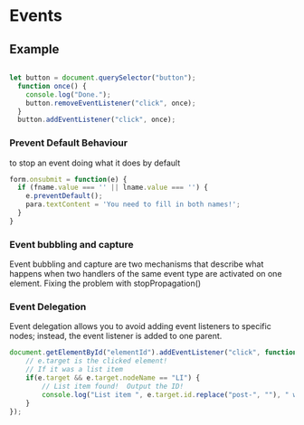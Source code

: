 # Events

## Example

```js

let button = document.querySelector("button");
  function once() {
    console.log("Done.");
    button.removeEventListener("click", once);
  }
  button.addEventListener("click", once);

```

### Prevent Default Behaviour

to stop an event doing what it does by default

```js
form.onsubmit = function(e) {
  if (fname.value === '' || lname.value === '') {
    e.preventDefault();
    para.textContent = 'You need to fill in both names!';
  }
}

```

### Event bubbling and capture

Event bubbling and capture are two mechanisms that describe what happens when two
handlers of the same event type are activated on one element. Fixing the problem with stopPropagation()

### Event Delegation

Event delegation allows you to avoid adding event listeners to specific nodes;  instead, the event listener is added to one parent.

```js
document.getElementById("elementId").addEventListener("click", function(e) {
	// e.target is the clicked element!
	// If it was a list item
	if(e.target && e.target.nodeName == "LI") {
		// List item found!  Output the ID!
		console.log("List item ", e.target.id.replace("post-", ""), " was clicked!");
	}
});

```
